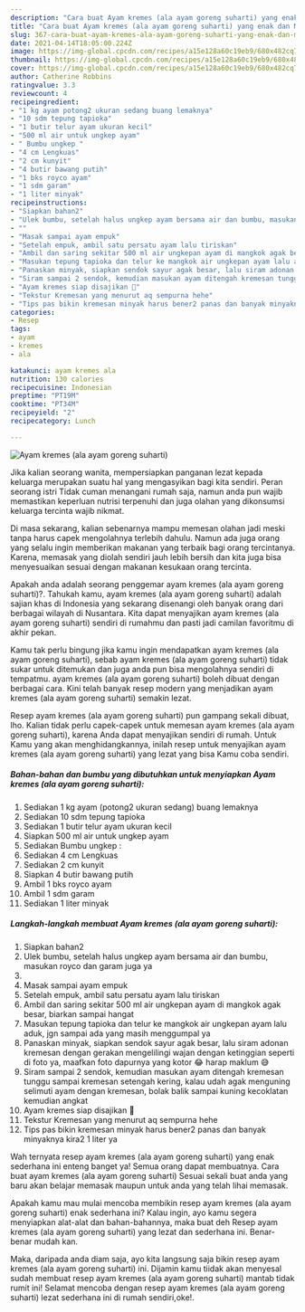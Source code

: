 ```yaml
---
description: "Cara buat Ayam kremes (ala ayam goreng suharti) yang enak dan Mudah Dibuat"
title: "Cara buat Ayam kremes (ala ayam goreng suharti) yang enak dan Mudah Dibuat"
slug: 367-cara-buat-ayam-kremes-ala-ayam-goreng-suharti-yang-enak-dan-mudah-dibuat
date: 2021-04-14T18:05:00.224Z
image: https://img-global.cpcdn.com/recipes/a15e128a60c19eb9/680x482cq70/ayam-kremes-ala-ayam-goreng-suharti-foto-resep-utama.jpg
thumbnail: https://img-global.cpcdn.com/recipes/a15e128a60c19eb9/680x482cq70/ayam-kremes-ala-ayam-goreng-suharti-foto-resep-utama.jpg
cover: https://img-global.cpcdn.com/recipes/a15e128a60c19eb9/680x482cq70/ayam-kremes-ala-ayam-goreng-suharti-foto-resep-utama.jpg
author: Catherine Robbins
ratingvalue: 3.3
reviewcount: 4
recipeingredient:
- "1 kg ayam potong2 ukuran sedang buang lemaknya"
- "10 sdm tepung tapioka"
- "1 butir telur ayam ukuran kecil"
- "500 ml air untuk ungkep ayam"
- " Bumbu ungkep "
- "4 cm Lengkuas"
- "2 cm kunyit"
- "4 butir bawang putih"
- "1 bks royco ayam"
- "1 sdm garam"
- "1 liter minyak"
recipeinstructions:
- "Siapkan bahan2"
- "Ulek bumbu, setelah halus ungkep ayam bersama air dan bumbu, masukan royco dan garam juga ya"
- ""
- "Masak sampai ayam empuk"
- "Setelah empuk, ambil satu persatu ayam lalu tiriskan"
- "Ambil dan saring sekitar 500 ml air ungkepan ayam di mangkok agak besar, biarkan sampai hangat"
- "Masukan tepung tapioka dan telur ke mangkok air ungkepan ayam lalu aduk, jgn sampai ada yang masih menggumpal ya"
- "Panaskan minyak, siapkan sendok sayur agak besar, lalu siram adonan kremesan dengan gerakan mengelilingi wajan dengan ketinggian seperti di foto ya, maafkan foto dapurnya yang kotor 😂 harap maklum 😅"
- "Siram sampai 2 sendok, kemudian masukan ayam ditengah kremesan tunggu sampai kremesan setengah kering, kalau udah agak menguning selimuti ayam dengan kremesan, bolak balik sampai kuning kecoklatan kemudian angkat"
- "Ayam kremes siap disajikan 🍗"
- "Tekstur Kremesan yang menurut aq sempurna hehe"
- "Tips pas bikin kremesan minyak harus bener2 panas dan banyak minyaknya kira2 1 liter ya"
categories:
- Resep
tags:
- ayam
- kremes
- ala

katakunci: ayam kremes ala 
nutrition: 130 calories
recipecuisine: Indonesian
preptime: "PT19M"
cooktime: "PT34M"
recipeyield: "2"
recipecategory: Lunch

---
```



![Ayam kremes (ala ayam goreng suharti)](https://img-global.cpcdn.com/recipes/a15e128a60c19eb9/680x482cq70/ayam-kremes-ala-ayam-goreng-suharti-foto-resep-utama.jpg)

Jika kalian seorang wanita, mempersiapkan panganan lezat kepada keluarga merupakan suatu hal yang mengasyikan bagi kita sendiri. Peran seorang istri Tidak cuman menangani rumah saja, namun anda pun wajib memastikan keperluan nutrisi terpenuhi dan juga olahan yang dikonsumsi keluarga tercinta wajib nikmat.

Di masa  sekarang, kalian sebenarnya mampu memesan olahan jadi meski tanpa harus capek mengolahnya terlebih dahulu. Namun ada juga orang yang selalu ingin memberikan makanan yang terbaik bagi orang tercintanya. Karena, memasak yang diolah sendiri jauh lebih bersih dan kita juga bisa menyesuaikan sesuai dengan makanan kesukaan orang tercinta. 



Apakah anda adalah seorang penggemar ayam kremes (ala ayam goreng suharti)?. Tahukah kamu, ayam kremes (ala ayam goreng suharti) adalah sajian khas di Indonesia yang sekarang disenangi oleh banyak orang dari berbagai wilayah di Nusantara. Kita dapat menyajikan ayam kremes (ala ayam goreng suharti) sendiri di rumahmu dan pasti jadi camilan favoritmu di akhir pekan.

Kamu tak perlu bingung jika kamu ingin mendapatkan ayam kremes (ala ayam goreng suharti), sebab ayam kremes (ala ayam goreng suharti) tidak sukar untuk ditemukan dan juga anda pun bisa mengolahnya sendiri di tempatmu. ayam kremes (ala ayam goreng suharti) boleh dibuat dengan berbagai cara. Kini telah banyak resep modern yang menjadikan ayam kremes (ala ayam goreng suharti) semakin lezat.

Resep ayam kremes (ala ayam goreng suharti) pun gampang sekali dibuat, lho. Kalian tidak perlu capek-capek untuk memesan ayam kremes (ala ayam goreng suharti), karena Anda dapat menyajikan sendiri di rumah. Untuk Kamu yang akan menghidangkannya, inilah resep untuk menyajikan ayam kremes (ala ayam goreng suharti) yang lezat yang bisa Kamu coba sendiri.

<!--inarticleads1-->

##### Bahan-bahan dan bumbu yang dibutuhkan untuk menyiapkan Ayam kremes (ala ayam goreng suharti):

1. Sediakan 1 kg ayam (potong2 ukuran sedang) buang lemaknya
1. Sediakan 10 sdm tepung tapioka
1. Sediakan 1 butir telur ayam ukuran kecil
1. Siapkan 500 ml air untuk ungkep ayam
1. Sediakan  Bumbu ungkep :
1. Sediakan 4 cm Lengkuas
1. Sediakan 2 cm kunyit
1. Siapkan 4 butir bawang putih
1. Ambil 1 bks royco ayam
1. Ambil 1 sdm garam
1. Sediakan 1 liter minyak




<!--inarticleads2-->

##### Langkah-langkah membuat Ayam kremes (ala ayam goreng suharti):

1. Siapkan bahan2
1. Ulek bumbu, setelah halus ungkep ayam bersama air dan bumbu, masukan royco dan garam juga ya
1. 
1. Masak sampai ayam empuk
1. Setelah empuk, ambil satu persatu ayam lalu tiriskan
1. Ambil dan saring sekitar 500 ml air ungkepan ayam di mangkok agak besar, biarkan sampai hangat
1. Masukan tepung tapioka dan telur ke mangkok air ungkepan ayam lalu aduk, jgn sampai ada yang masih menggumpal ya
1. Panaskan minyak, siapkan sendok sayur agak besar, lalu siram adonan kremesan dengan gerakan mengelilingi wajan dengan ketinggian seperti di foto ya, maafkan foto dapurnya yang kotor 😂 harap maklum 😅
1. Siram sampai 2 sendok, kemudian masukan ayam ditengah kremesan tunggu sampai kremesan setengah kering, kalau udah agak menguning selimuti ayam dengan kremesan, bolak balik sampai kuning kecoklatan kemudian angkat
1. Ayam kremes siap disajikan 🍗
1. Tekstur Kremesan yang menurut aq sempurna hehe
1. Tips pas bikin kremesan minyak harus bener2 panas dan banyak minyaknya kira2 1 liter ya




Wah ternyata resep ayam kremes (ala ayam goreng suharti) yang enak sederhana ini enteng banget ya! Semua orang dapat membuatnya. Cara buat ayam kremes (ala ayam goreng suharti) Sesuai sekali buat anda yang baru akan belajar memasak maupun untuk anda yang telah lihai memasak.

Apakah kamu mau mulai mencoba membikin resep ayam kremes (ala ayam goreng suharti) enak sederhana ini? Kalau ingin, ayo kamu segera menyiapkan alat-alat dan bahan-bahannya, maka buat deh Resep ayam kremes (ala ayam goreng suharti) yang lezat dan sederhana ini. Benar-benar mudah kan. 

Maka, daripada anda diam saja, ayo kita langsung saja bikin resep ayam kremes (ala ayam goreng suharti) ini. Dijamin kamu tiidak akan menyesal sudah membuat resep ayam kremes (ala ayam goreng suharti) mantab tidak rumit ini! Selamat mencoba dengan resep ayam kremes (ala ayam goreng suharti) lezat sederhana ini di rumah sendiri,oke!.

